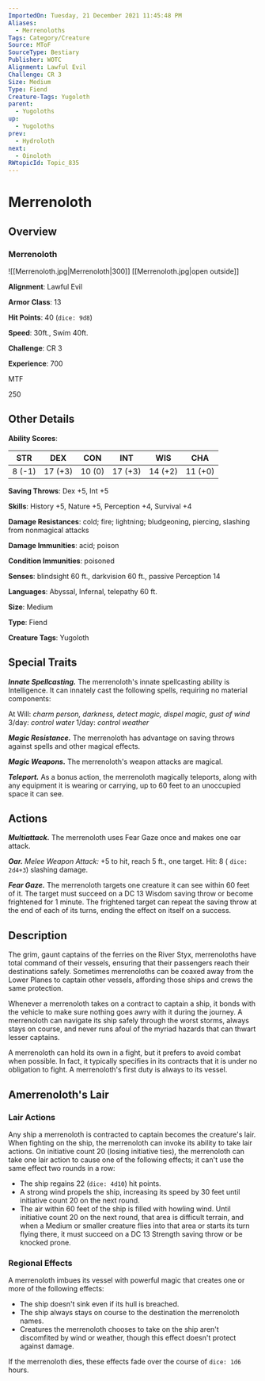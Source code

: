 ```yaml
---
ImportedOn: Tuesday, 21 December 2021 11:45:48 PM
Aliases:
  - Merrenoloths
Tags: Category/Creature
Source: MToF
SourceType: Bestiary
Publisher: WOTC
Alignment: Lawful Evil
Challenge: CR 3
Size: Medium
Type: Fiend
Creature-Tags: Yugoloth
parent:
  - Yugoloths
up:
  - Yugoloths
prev:
  - Hydroloth
next:
  - Oinoloth
RWtopicId: Topic_835
---
```

# Merrenoloth
## Overview
### Merrenoloth
![[Merrenoloth.jpg|Merrenoloth|300]]
[[Merrenoloth.jpg|open outside]]

**Alignment**: Lawful Evil

**Armor Class**: 13

**Hit Points**: 40 (`dice: 9d8`)

**Speed**: 30ft., Swim 40ft.

**Challenge**: CR 3

**Experience**: 700

MTF

250

## Other Details
**Ability Scores**:

| **STR** | **DEX** | **CON** | **INT** | **WIS** | **CHA** |
|---|---|---|---|---|---|
| 8 (-1) | 17 (+3) | 10 (0) | 17 (+3) | 14 (+2) | 11 (+0) |

**Saving Throws**: Dex +5, Int +5

**Skills**: History +5, Nature +5, Perception +4, Survival +4

**Damage Resistances**: cold; fire; lightning; bludgeoning, piercing, slashing from nonmagical attacks

**Damage Immunities**: acid; poison

**Condition Immunities**: poisoned

**Senses**: blindsight 60 ft., darkvision 60 ft., passive Perception 14

**Languages**: Abyssal, Infernal, telepathy 60 ft.

**Size**: Medium

**Type**: Fiend

**Creature Tags**: Yugoloth

## Special Traits
***Innate Spellcasting.*** The merrenoloth's innate spellcasting ability is Intelligence. It can innately cast the following spells, requiring no material components:

At Will: *charm person, darkness, detect magic, dispel magic, gust of wind*
3/day: *control water*
1/day: *control weather*

***Magic Resistance.*** The merrenoloth has advantage on saving throws against spells and other magical effects.

***Magic Weapons.*** The merrenoloth's weapon attacks are magical.

***Teleport.*** As a bonus action, the merrenoloth magically teleports, along with any equipment it is wearing or carrying, up to 60 feet to an unoccupied space it can see.

## Actions
***Multiattack.*** The merrenoloth uses Fear Gaze once and makes one oar attack.

***Oar.** Melee Weapon Attack:* +5 to hit, reach 5 ft., one target. Hit: 8 ( `dice: 2d4+3`) slashing damage.

***Fear Gaze.*** The merrenoloth targets one creature it can see within 60 feet of it. The target must succeed on a DC 13 Wisdom saving throw or become frightened for 1 minute. The frightened target can repeat the saving throw at the end of each of its turns, ending the effect on itself on a success.

## Description
The grim, gaunt captains of the ferries on the River Styx, merrenoloths have total command of their vessels, ensuring that their passengers reach their destinations safely. Sometimes merrenoloths can be coaxed away from the Lower Planes to captain other vessels, affording those ships and crews the same protection.

Whenever a merrenoloth takes on a contract to captain a ship, it bonds with the vehicle to make sure nothing goes awry with it during the journey. A merrenoloth can navigate its ship safely through the worst storms, always stays on course, and never runs afoul of the myriad hazards that can thwart lesser captains.

A merrenoloth can hold its own in a fight, but it prefers to avoid combat when possible. In fact, it typically specifies in its contracts that it is under no obligation to fight. A merrenoloth's first duty is always to its vessel.

## Amerrenoloth's Lair
### Lair Actions
Any ship a merrenoloth is contracted to captain becomes the creature's lair. When fighting on the ship, the merrenoloth can invoke its ability to take lair actions. On initiative count 20 (losing initiative ties), the merrenoloth can take one lair action to cause one of the following effects; it can't use the same effect two rounds in a row:

- The ship regains 22 (`dice: 4d10`) hit points.
- A strong wind propels the ship, increasing its speed by 30 feet until initiative count 20 on the next round.
- The air within 60 feet of the ship is filled with howling wind. Until initiative count 20 on the next round, that area is difficult terrain, and when a Medium or smaller creature flies into that area or starts its turn flying there, it must succeed on a DC 13 Strength saving throw or be knocked prone.

### Regional Effects
A merrenoloth imbues its vessel with powerful magic that creates one or more of the following effects:

- The ship doesn't sink even if its hull is breached.
- The ship always stays on course to the destination the merrenoloth names.
- Creatures the merrenoloth chooses to take on the ship aren't discomfited by wind or weather, though this effect doesn't protect against damage.

If the merrenoloth dies, these effects fade over the course of `dice: 1d6` hours.

